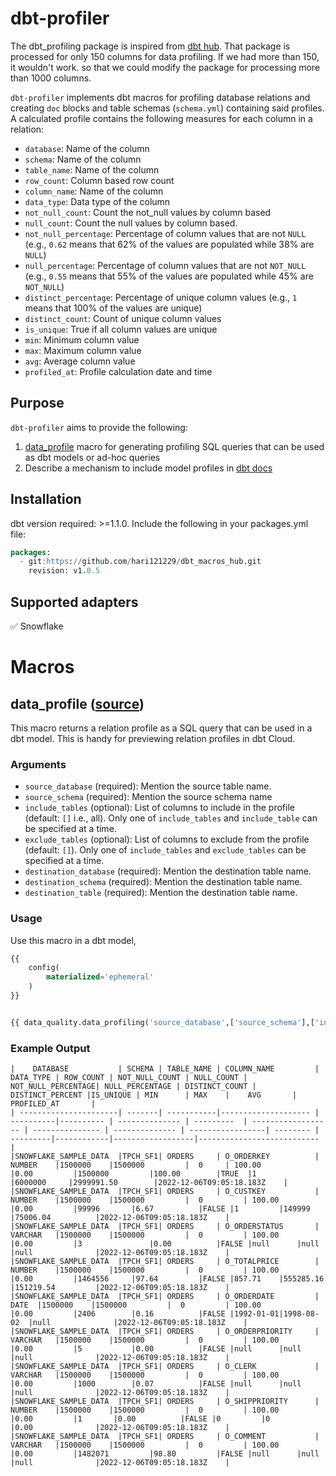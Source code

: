# dbt-profiler
The dbt_profiling package is inspired from [dbt hub](https://hub.getdbt.com/data-mie/dbt_profiler/latest/).
That package is processed for only 150 columns for data profiling.
If we had more than 150, it wouldn't work.
so that we could modify the package for processing more than 1000 columns.

`dbt-profiler` implements dbt macros for profiling database relations and creating  `doc` blocks and table schemas (`schema.yml`) containing said profiles. A calculated profile contains the following measures for each column in a relation:

* `database`: Name of the column
* `schema`: Name of the column
* `table_name`: Name of the column
* `row_count`: Column based row count
* `column_name`: Name of the column
* `data_type`: Data type of the column
* `not_null_count`: Count the not_null values by column based
* `null_count`: Count the null values by column based.
* `not_null_percentage`: Percentage of column values that are not `NULL` (e.g., `0.62` means that 62% of the values are populated while 38% are `NULL`)
* `null_percentage`: Percentage of column values that are not `NOT_NULL` (e.g., `0.55` means that 55% of the values are populated while 45% are `NOT_NULL`)
* `distinct_percentage`: Percentage of unique column values (e.g., `1` means that 100% of the values are unique)
* `distinct_count`: Count of unique column values
* `is_unique`: True if all column values are unique
* `min`: Minimum column value
* `max`: Maximum column value
* `avg`: Average column value
* `profiled_at`: Profile calculation date and time

## Purpose 

`dbt-profiler` aims to provide the following:

1. [data_profile](#get_profile-source) macro for generating profiling SQL queries that can be used as dbt models or ad-hoc queries
2. Describe a mechanism to include model profiles in [dbt docs](https://docs.getdbt.com/docs/building-a-dbt-project/documentation)

## Installation
 dbt version required: >=1.1.0.
 Include the following in your packages.yml file:
```sql
packages:
  - git:https://github.com/hari121229/dbt_macros_hub.git
    revision: v1.0.5
```

## Supported adapters

✅ Snowflake

# Macros

## data_profile ([source](macros/get_profile.sql))

This macro returns a relation profile as a SQL query that can be used in a dbt model. This is handy for previewing relation profiles in dbt Cloud.

### Arguments
* `source_database` (required): Mention the source table name.
* `source_schema` (required): Mention the source schema name
* `include_tables` (optional): List of columns to include in the profile (default: `[]` i.e., all). Only one of `include_tables` and `include_table` can be specified at a time.
* `exclude_tables` (optional): List of columns to exclude from the profile (default: `[]`). Only one of `include_tables` and `exclude_tables` can be specified at a time.
* `destination_database` (required): Mention the destination table name.
* `destination_schema` (required): Mention the destination table name.
* `destination_table` (required): Mention the destination table name.
### Usage
Use this macro in a dbt model, 

```sql
{{
    config(
        materialized='ephemeral'
    )
}}


{{ data_quality.data_profiling('source_database',['source_schema'],['include_tables],['exclude_tables'],'destination_database','destination_schema','destination_table')}}
```
### Example Output

```
|    DATABASE           | SCHEMA | TABLE_NAME | COLUMN_NAME         | DATA_TYPE | ROW_COUNT | NOT_NULL_COUNT | NULL_COUNT | NOT_NULL_PERCENTAGE| NULL_PERCENTAGE | DISTINCT_COUNT | DISTINCT_PERCENT |IS_UNIQUE | MIN      | MAX 	|    AVG 	   |      PROFILED_AT 		|
| ----------------------| -------| -----------|-------------------- | ----------|---------- | -------------- | ---------  | ------------------ | --------------- | -------------- | -----------------| -------- | ---------|------------|------------------|--------------------------- |
|SNOWFLAKE_SAMPLE_DATA  |TPCH_SF1| ORDERS     | O_ORDERKEY          | NUMBER    |1500000    |1500000         |	0	  | 100.00     	       |0.00		 |1500000         |100.00	     |TRUE	|1         |6000000     |2999991.50        |2022-12-06T09:05:18.183Z	|
|SNOWFLAKE_SAMPLE_DATA  |TPCH_SF1| ORDERS     | O_CUSTKEY           | NUMBER	|1500000    |1500000         |	0         | 100.00     	       |0.00		 |99996		  |6.67		     |FALSE	|1    	   |149999      |75006.04          |2022-12-06T09:05:18.183Z	|
|SNOWFLAKE_SAMPLE_DATA  |TPCH_SF1| ORDERS     | O_ORDERSTATUS       | VARCHAR	|1500000    |1500000         |	0         | 100.00             |0.00		 |3               |0.00		     |FALSE	|null      |null        |null              |2022-12-06T09:05:18.183Z	|
|SNOWFLAKE_SAMPLE_DATA  |TPCH_SF1| ORDERS     | O_TOTALPRICE        | NUMBER	|1500000    |1500000	     |	0         | 100.00             |0.00		 |1464556	  |97.64 	     |FALSE	|857.71    |555285.16   |151219.54         |2022-12-06T09:05:18.183Z	|
|SNOWFLAKE_SAMPLE_DATA  |TPCH_SF1| ORDERS     | O_ORDERDATE         | DATE	|1500000    |1500000         |	0         | 100.00             |0.00		 |2406		  |0.16		     |FALSE	|1992-01-01|1998-08-02  |null              |2022-12-06T09:05:18.183Z	|
|SNOWFLAKE_SAMPLE_DATA  |TPCH_SF1| ORDERS     | O_ORDERPRIORITY     | VARCHAR	|1500000    |1500000         |	0         | 100.00	       |0.00		 |5     	  |0.00		     |FALSE	|null      |null        |null              |2022-12-06T09:05:18.183Z	|
|SNOWFLAKE_SAMPLE_DATA  |TPCH_SF1| ORDERS     | O_CLERK             | VARCHAR	|1500000    |1500000         |	0         | 100.00             |0.00		 |1000		  |0.07   	     |FALSE	|null      |null        |null              |2022-12-06T09:05:18.183Z	|
|SNOWFLAKE_SAMPLE_DATA  |TPCH_SF1| ORDERS     | O_SHIPPRIORITY      | NUMBER	|1500000    |1500000         |	0         | 100.00             |0.00		 |1		  |0.00		     |FALSE	|0         |0           |0.00              |2022-12-06T09:05:18.183Z	|
|SNOWFLAKE_SAMPLE_DATA  |TPCH_SF1| ORDERS     | O_COMMENT           | VARCHAR	|1500000    |1500000         |	0         | 100.00             |0.00		 |1482071         |98.80	     |FALSE	|null      |null        |null              |2022-12-06T09:05:18.183Z	|

```
